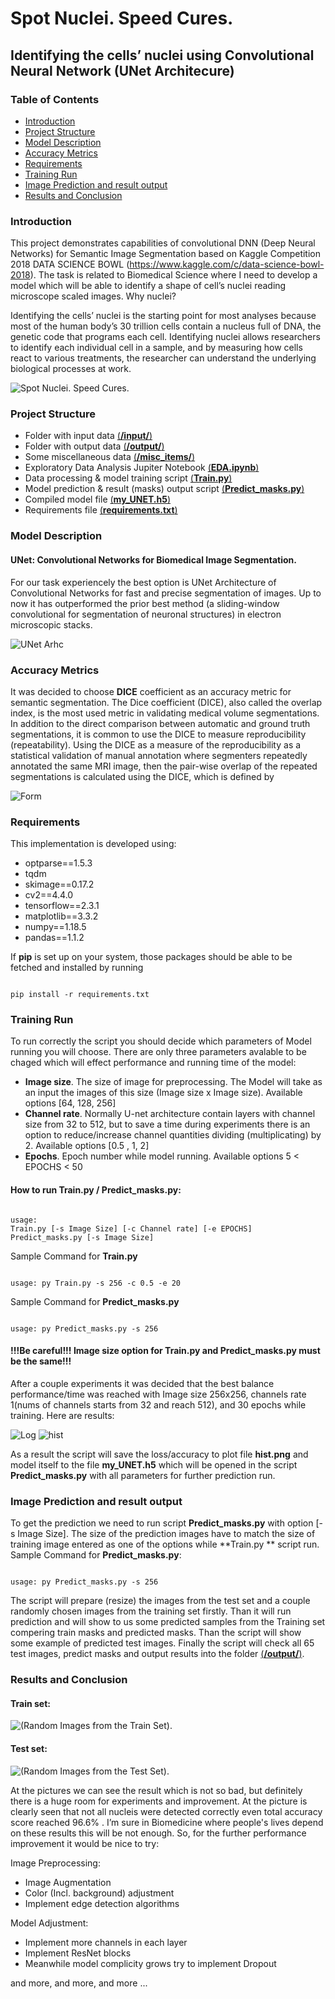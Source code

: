 # Spot Nuclei. Speed Cures.
## Identifying the cells’ nuclei using Convolutional Neural Network (UNet Architecure)
### Table of Contents
* [Introduction](#Introduction)
* [Project Structure](#Project-Structure)
* [Model Description](#Model-Description)
* [Accuracy Metrics](#Accuracy-Metrics)
* [Requirements](#Requirements)
* [Training Run](#Training-Run)
* [Image Prediction and result output](#Image-Prediction-and-result-output)
* [Results and Conclusion](#Results-and-Conclusion)



### Introduction
This project demonstrates capabilities of convolutional DNN (Deep Neural Networks) for Semantic Image Segmentation based on Kaggle Competition 2018 DATA SCIENCE BOWL (https://www.kaggle.com/c/data-science-bowl-2018). The task is related to Biomedical Science where I need to develop a model which will be able to identify a shape of cell’s nuclei reading microscope scaled images.
Why nuclei?


Identifying the cells’ nuclei is the starting point for most analyses because most of the human body’s 30 trillion cells contain a nucleus full of DNA, the genetic code that programs each cell. Identifying nuclei allows researchers to identify each individual cell in a sample, and by measuring how cells react to various treatments, the researcher can understand the underlying biological processes at work.

![Spot Nuclei. Speed Cures.](https://github.com/Kochurovskyi/Deep_Neural_Network_Projects/blob/main/UNet(semantic%20segmentation)/misc_items/dsb.jpg)

### Project Structure
* Folder with input data [(**/input/**)](https://github.com/Kochurovskyi/Deep_Neural_Network_Projects/tree/main/UNet(semantic%20segmentation)/input)
* Folder with output data [(**/output/**)](https://github.com/Kochurovskyi/Deep_Neural_Network_Projects/tree/main/UNet(semantic%20segmentation)/output)
* Some miscellaneous data  [(**/misc_items/**)](https://github.com/Kochurovskyi/Deep_Neural_Network_Projects/tree/main/UNet(semantic%20segmentation)/misc_items)
* Exploratory Data Analysis Jupiter Notebook [(**EDA.ipynb**)](https://github.com/Kochurovskyi/Deep_Neural_Network_Projects/tree/main/UNet(semantic%20segmentation)/EDA.ipynb)
* Data processing & model training script [(**Train.py**)](https://github.com/Kochurovskyi/Deep_Neural_Network_Projects/blob/main/UNet(semantic%20segmentation)/Train.py)
* Model prediction & result (masks) output script [(**Predict_masks.py**)](https://github.com/Kochurovskyi/Deep_Neural_Network_Projects/blob/main/UNet(semantic%20segmentation)/Predict_masks.py)
* Compiled model file [(**my_UNET.h5**)](https://github.com/Kochurovskyi/Deep_Neural_Network_Projects/blob/main/UNet(semantic%20segmentation)/my_UNET.h5)
* Requirements file [(**requirements.txt**)](https://github.com/Kochurovskyi/Deep_Neural_Network_Projects/blob/main/UNet(semantic%20segmentation)/requirements.txt)



### Model Description
#### UNet: Convolutional Networks for Biomedical Image Segmentation.
For our task experiencely the best option is UNet Architecture of Convolutional Networks for fast and precise segmentation of images. Up to now it has outperformed the prior best method (a sliding-window convolutional for segmentation of neuronal structures) in electron microscopic stacks.

![UNet Arhc](https://github.com/Kochurovskyi/Deep_Neural_Network_Projects/blob/main/UNet(semantic%20segmentation)/misc_items/u-net-architecture.png)

### Accuracy Metrics
It was decided to choose **DICE** coefficient as an accuracy metric for semantic segmentation. 
The Dice coefficient (DICE), also called the overlap index, is the most used metric in validating medical volume segmentations. In addition to the direct comparison between automatic and ground truth segmentations, it is common to use the DICE to measure reproducibility (repeatability). Using the DICE as a measure of the reproducibility as a statistical validation of manual annotation where segmenters repeatedly annotated the same MRI image, then the pair-wise overlap of the repeated segmentations is calculated using the DICE, which is defined by

![Form](https://github.com/Kochurovskyi/Deep_Neural_Network_Projects/blob/main/UNet(semantic%20segmentation)/misc_items/Dice_fmr.png)


### Requirements 
This implementation is developed using:
* optparse==1.5.3
* tqdm 
* skimage==0.17.2
* cv2==4.4.0
* tensorflow==2.3.1
* matplotlib==3.3.2
* numpy==1.18.5
* pandas==1.1.2

If **pip** is set up on your system, those packages should be able to be fetched and installed by running

<pre><code>
pip install -r requirements.txt
</code></pre>

### Training Run
To run correctly the script you should decide which parameters of Model running you will choose. There are only three parameters avalable to be chaged which will effect performance and running time of the model:
* **Image size**. The size of image for preprocessing. The Model will take as an input the images of this size (Image size x Image size). Available options [64, 128, 256]
* **Channel rate**. Normally U-net architecture contain layers with channel size from 32 to 512, but to save a time during experiments there is an option to reduce/increase channel quantities dividing (multiplicating) by 2. Available options   [0.5 , 1, 2]
* **Epochs**. Epoch number while model running.  Available options   5 < EPOCHS < 50
#### How to run Train.py / Predict_masks.py:
<pre><code>
usage:  
Train.py [-s Image Size] [-c Channel rate] [-e EPOCHS]
Predict_masks.py [-s Image Size]
</code></pre>
Sample Command for **Train.py**
<pre><code>
usage: py Train.py -s 256 -c 0.5 -e 20
</code></pre>
Sample Command for **Predict_masks.py**
<pre><code>
usage: py Predict_masks.py -s 256 
</code></pre>

#### **!!!Be careful!!! Image size option for Train.py and Predict_masks.py must be the same!!!**

After a couple experiments it was decided that the best balance performance/time was reached with Image size 256x256, channels rate 1(nums of channels starts from 32 and reach 512), and 30 epochs while training. Here are results:

![Log](https://github.com/Kochurovskyi/Deep_Neural_Network_Projects/blob/main/UNet(semantic%20segmentation)/misc_items/training%20log.png)
![hist](https://github.com/Kochurovskyi/Deep_Neural_Network_Projects/blob/main/UNet(semantic%20segmentation)/misc_items/hist.png)

As a result the script will save the loss/accuracy to plot file **hist.png** and model itself to the file **my_UNET.h5** which will be opened in the script **Predict_masks.py** with all parameters for further prediction run.

### Image Prediction and result output

To get the prediction we need to run script **Predict_masks.py** with option [-s Image Size]. The size of the prediction images have to match the size of training image entered as one of the options while **Train.py ** script run. 
Sample Command for **Predict_masks.py**: 

<pre><code>
usage: py Predict_masks.py -s 256 
</code></pre>


The script will prepare (resize) the images from the test set and a couple randomly chosen images from the training set firstly. Than it will run prediction and will show to us some predicted samples from the Training set compering train masks and predicted masks. Than the script will show some example of predicted test images.
Finally the script will check all 65 test images, predict masks and output results into the folder [(**/output/**)](https://github.com/Kochurovskyi/Deep_Neural_Network_Projects/tree/main/UNet(semantic%20segmentation)/output).

### Results and Conclusion
#### Train set:
![(**Random Images from the Train Set**)](https://github.com/Kochurovskyi/Deep_Neural_Network_Projects/blob/main/UNet(semantic%20segmentation)/misc_items/training.png).
#### Test set:
![(**Random Images from the Test Set**)](https://github.com/Kochurovskyi/Deep_Neural_Network_Projects/blob/main/UNet(semantic%20segmentation)/misc_items/testing.png).

At the pictures we can see the result which is not so bad, but definitely there is a huge room for experiments and improvement. At the picture is clearly seen that not all nucleis were detected correctly even total accuracy score reached 96.6% . I’m sure in Biomedicine where people's lives depend on these results this will be not enough.
So, for the further performance improvement it would be nice to try:

Image Preprocessing:
*    Image Augmentation
* Color (Incl. background) adjustment
* Implement edge detection algorithms 

Model Adjustment: 
* Implement more channels in each layer
* Implement ResNet blocks 
* Meanwhile model complicity grows try to implement Dropout 

and more, and more, and more ...
